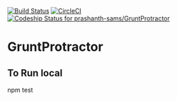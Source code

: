 [![Build Status](https://travis-ci.org/prashanth-sams/GruntProtractor.svg?branch=master)](https://travis-ci.org/prashanth-sams/GruntProtractor)
[![CircleCI](https://circleci.com/gh/prashanth-sams/GruntProtractor.svg?style=shield)](https://circleci.com/gh/prashanth-sams/GruntProtractor)
[![Codeship Status for prashanth-sams/GruntProtractor](https://codeship.com/projects/8d59ef80-4cb9-0134-5dcf-023eb7261af2/status?branch=master)](https://codeship.com/projects/170280)

# GruntProtractor

## To Run local
npm test
